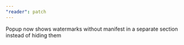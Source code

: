 ```yaml
---
"reader": patch
---
```


Popup now shows watermarks without manifest in a separate section instead of hiding them
